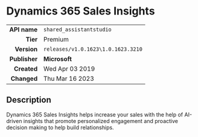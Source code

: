 # Dynamics 365 Sales Insights
| | |
|-:|-|
|**API name**|`shared_assistantstudio`|
|**Tier**|Premium|
|**Version**|`releases/v1.0.1623\1.0.1623.3210`|
|**Publisher**|**Microsoft**|
|**Created**|Wed Apr 03 2019|
|**Changed**|Thu Mar 16 2023|

## Description
Dynamics 365 Sales Insights helps increase your sales with the help of AI-driven insights that promote personalized engagement and proactive decision making to help build relationships.
